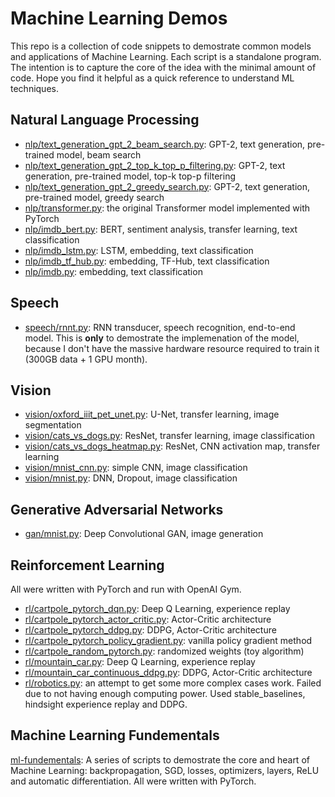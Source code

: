 # Machine Learning Demos

This repo is a collection of code snippets to demostrate common models and applications of Machine Learning. Each script is a standalone program. The intention is to capture the core of the idea with the minimal amount of code. Hope you find it helpful as a quick reference to understand ML techniques.

## Natural Language Processing

* [nlp/text_generation_gpt_2_beam_search.py](nlp/text_generation_gpt_2_beam_search.py): GPT-2, text generation, pre-trained model, beam search
* [nlp/text_generation_gpt_2_top_k_top_p_filtering.py](nlp/text_generation_gpt_2_top_k_top_p_filtering.py): GPT-2, text generation, pre-trained model, top-k top-p filtering
* [nlp/text_generation_gpt_2_greedy_search.py](nlp/text_generation_gpt_2_greedy_search.py): GPT-2, text generation, pre-trained model, greedy search
* [nlp/transformer.py](nlp/transformer.py): the original Transformer model implemented with PyTorch
* [nlp/imdb_bert.py](nlp/imdb_bert.py): BERT, sentiment analysis, transfer learning, text classification
* [nlp/imdb_lstm.py](nlp/imdb_lstm.py): LSTM, embedding, text classification
* [nlp/imdb_tf_hub.py](nlp/imdb_tf_hub.py): embedding, TF-Hub, text classification
* [nlp/imdb.py](nlp/imdb.py): embedding, text classification

## Speech

* [speech/rnnt.py](speech/rnnt.py): RNN transducer, speech recognition, end-to-end model. This is **only** to demostrate the implemenation of the model, because I don't have the massive hardware resource required to train it (300GB data + 1 GPU month).

## Vision

* [vision/oxford_iiit_pet_unet.py](vision/oxford_iiit_pet_unet.py): U-Net, transfer learning, image segmentation
* [vision/cats_vs_dogs.py](vision/cats_vs_dogs.py): ResNet, transfer learning, image classification
* [vision/cats_vs_dogs_heatmap.py](vision/cats_vs_dogs_heatmap.py): ResNet, CNN activation map, transfer learning
* [vision/mnist_cnn.py](vision/mnist_cnn.py): simple CNN, image classification
* [vision/mnist.py](vision/mnist.py): DNN, Dropout, image classification

## Generative Adversarial Networks

* [gan/mnist.py](gan/mnist.py): Deep Convolutional GAN, image generation

## Reinforcement Learning

All were written with PyTorch and run with OpenAI Gym.

* [rl/cartpole_pytorch_dqn.py](rl/cartpole_pytorch_dqn.py): Deep Q Learning, experience replay
* [rl/cartpole_pytorch_actor_critic.py](rl/cartpole_pytorch_actor_critic.py): Actor-Critic architecture
* [rl/cartpole_pytorch_ddpg.py](rl/cartpole_pytorch_ddpg.py): DDPG, Actor-Critic architecture
* [rl/cartpole_pytorch_policy_gradient.py](rl/cartpole_pytorch_policy_gradient.py): vanilla policy gradient method
* [rl/cartpole_random_pytorch.py](rl/cartpole_random_pytorch.py): randomized weights (toy algorithm)
* [rl/mountain_car.py](rl/mountain_car.py): Deep Q Learning, experience replay
* [rl/mountain_car_continuous_ddpg.py](rl/mountain_car_continuous_ddpg.py): DDPG, Actor-Critic architecture
* [rl/robotics.py](rl/robotics.py): an attempt to get some more complex cases work. Failed due to not having enough computing power. Used stable_baselines, hindsight experience replay and DDPG.

## Machine Learning Fundementals

[ml-fundementals](ml-fundementals/): A series of scripts to demostrate the core and heart of Machine Learning: backpropagation, SGD, losses, optimizers, layers, ReLU and automatic differentiation. All were written with PyTorch.
